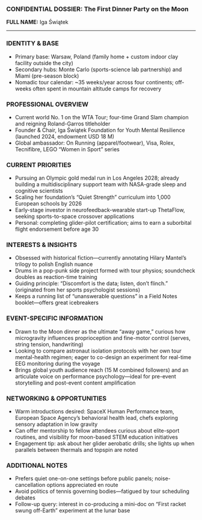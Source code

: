 ### CONFIDENTIAL DOSSIER: The First Dinner Party on the Moon

**FULL NAME:** Iga Świątek

---
### IDENTITY & BASE
- Primary base: Warsaw, Poland (family home + custom indoor clay facility outside the city)
- Secondary hubs: Monte Carlo (sports-science lab partnership) and Miami (pre-season block)
- Nomadic tour calendar: ~35 weeks/year across four continents; off-weeks often spent in mountain altitude camps for recovery

### PROFESSIONAL OVERVIEW
- Current world No. 1 on the WTA Tour; four-time Grand Slam champion and reigning Roland-Garros titleholder
- Founder & Chair, Iga Świątek Foundation for Youth Mental Resilience (launched 2024, endowment USD 18 M)
- Global ambassador: On Running (apparel/footwear), Visa, Rolex, Tecnifibre, LEGO “Women in Sport” series

### CURRENT PRIORITIES
- Pursuing an Olympic gold medal run in Los Angeles 2028; already building a multidisciplinary support team with NASA-grade sleep and cognitive scientists
- Scaling her foundation’s “Quiet Strength” curriculum into 1,000 European schools by 2026
- Early-stage investor in neurofeedback-wearable start-up ThetaFlow, seeking sports-to-space crossover applications
- Personal: completing glider-pilot certification; aims to earn a suborbital flight endorsement before age 30

### INTERESTS & INSIGHTS
- Obsessed with historical fiction—currently annotating Hilary Mantel’s trilogy to polish English nuance
- Drums in a pop-punk side project formed with tour physios; soundcheck doubles as reaction-time training
- Guiding principle: “Discomfort is the data; listen, don’t flinch.” (originated from her sports psychologist sessions)
- Keeps a running list of “unanswerable questions” in a Field Notes booklet—offers great icebreakers

### EVENT-SPECIFIC INFORMATION
- Drawn to the Moon dinner as the ultimate “away game,” curious how microgravity influences proprioception and fine-motor control (serves, string tension, handwriting)
- Looking to compare astronaut isolation protocols with her own tour mental-health regimen; eager to co-design an experiment for real-time EEG monitoring during the voyage
- Brings global youth audience reach (15 M combined followers) and an articulate voice on performance psychology—ideal for pre-event storytelling and post-event content amplification

### NETWORKING & OPPORTUNITIES
- Warm introductions desired: SpaceX Human Performance team, European Space Agency’s behavioral health lead, chefs exploring sensory adaptation in low gravity
- Can offer mentorship to fellow attendees curious about elite-sport routines, and visibility for moon-based STEM education initiatives
- Engagement tip: ask about her glider aerobatic drills; she lights up when parallels between thermals and topspin are noted

### ADDITIONAL NOTES
- Prefers quiet one-on-one settings before public panels; noise-cancellation options appreciated en route
- Avoid politics of tennis governing bodies—fatigued by tour scheduling debates
- Follow-up query: interest in co-producing a mini-doc on “First racket swung off-Earth” experiment at the lunar base